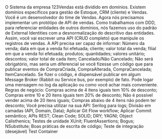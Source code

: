 O Sistema da empresa 123Vendas está dividido em domínios. Existem domínios específicos para gestão de Estoque, CRM (cliente) e Vendas. 
Você é um desenvolvedor do time de Vendas. Agora nós precisamos implementar um protótipo de API de vendas. 
Como trabalhamos com DDD, para referenciar entidades de outros domínios, nós fazemos uso do padrão de External Identities com a desnormalização do descritivo das entidades.
Assim, você vai escrever uma API (CRUD completo) que manipule os registros de vendas. A API precisa ser capaz de informar:
Número da venda; data em que a venda foi efetuada; cliente; valor total da venda; filial em que a venda foi efetuada; produtos; quantidades; valores unitário; descontos; valor total de cada item; Cancelado/Não Cancelado;
Não será obrigatório, mas seria um diferencial se você fizesse um código que para publicar eventos de CompraCriada, CompraAlterada, CompraCancelada; ItemCancelado. 
Se fizer o código, é dispensável publicar em algum Message Broker (Rabbit ou Service bus, por exemplo) de fato. 
Pode logar uma mensagem no log da aplicação ou como você achar mais conveniente.
Regras de negócio:
Compras acima de 4 itens iguais tem 10% de desconto;
Compras entre 10 e 20 itens iguais tem 20% de desconto;
Não é possível vender acima de 20 itens iguais;
Compras abaixo de 4 itens não podem ter desconto;
Você precisa utilizar na sua API:
Serilog para logs;
Divisão em camadas (API, Domain, Data);
Aplicar Git Flow workflow;
Aplicar Commit semântico;
APIs REST;
Clean Code;
SOLID;
DRY;
YAGNI;
Object Calisthenics;
Testes de unidade
XUnit;
FluentAssertions;
Bogus;
NSubstitute;
Boas práticas de escrita de código;
Teste de integração (desejável)
Test Container
